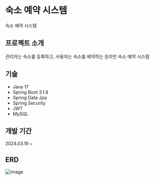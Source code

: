 # 숙소 예약 시스템
숙소 예약 시스템


## 프로젝트 소개
관리자는 숙소를 등록하고, 사용자는 숙소를 예약하는 온라인 숙소 예약 시스템


## 기술
- Java 17
- Spring Boot 3.1.8
- Spring Data Jpa
- Spring Security
- JWT
- MySQL


## 개발 기간
2024.03.19 ~ 


## ERD
![image](https://github.com/GiSung-Song/room_reservation/assets/83264696/b043096c-44e2-442b-894a-72637a31bb86)
